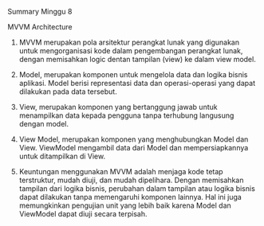 Summary Minggu 8

MVVM Architecture

1. MVVM merupakan pola arsitektur perangkat lunak yang digunakan untuk mengorganisasi kode dalam pengembangan perangkat lunak, dengan memisahkan logic dentan tampilan (view) ke dalam view model.

2. Model, merupakan komponen untuk mengelola data dan logika bisnis aplikasi. Model berisi representasi data dan operasi-operasi yang dapat dilakukan pada data tersebut.

3. View, merupakan komponen yang bertanggung jawab untuk menampilkan data kepada pengguna tanpa terhubung langusung dengan model.

4. View Model, merupakan komponen yang menghubungkan Model dan View. ViewModel mengambil data dari Model dan mempersiapkannya untuk ditampilkan di View.

5. Keuntungan menggunakan MVVM adalah menjaga kode tetap terstruktur, mudah diuji, dan mudah dipelihara. Dengan memisahkan tampilan dari logika bisnis, perubahan dalam tampilan atau logika bisnis dapat dilakukan tanpa memengaruhi komponen lainnya. Hal ini juga memungkinkan pengujian unit yang lebih baik karena Model dan ViewModel dapat diuji secara terpisah.
